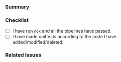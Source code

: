 ### Summary
<!-- Small summary of the merge request -->

### Checklist
<!-- Make sure to tick all the following boxes by putting an `x` in between (like this `[x]`) -->
- [ ] I have run `nox` and all the pipelines have passed.
- [ ] I have made unittests according to the code I have added/modified/deleted.

### Related issues
<!--
To mention an issue use `#issue-id` and to mention a merge request use `!merge-request-id`
To close/fix an issue use `Close #issue-id` or `Fix #issue-id` (depending on the merge request)
-->

